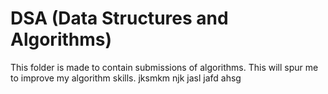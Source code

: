 # DSA (Data Structures and Algorithms)

This folder is made to contain submissions of algorithms.
This will spur me to improve my algorithm skills.
jksmkm njk
jasl jafd ahsg